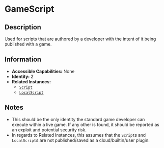 # GameScript

## Description
Used for scripts that are authored by a developer with the intent of it being published with a game.

## Information
- **Accessible Capabilities:** None
- **Identity:** 2
- **Related Instances:**
  - [`Script`](https://create.roblox.com/docs/reference/engine/classes/Script)
  - [`LocalScript`](https://create.roblox.com/docs/reference/engine/classes/LocalScript)

## Notes
- This should be the only identity the standard game developer can execute within a live game. If any other is found, it should be reported as an exploit and potential security risk.
- In regards to Related Instances, this assumes that the `Script`s and `LocalScript`s are not published/saved as a cloud/builtin/user plugin.